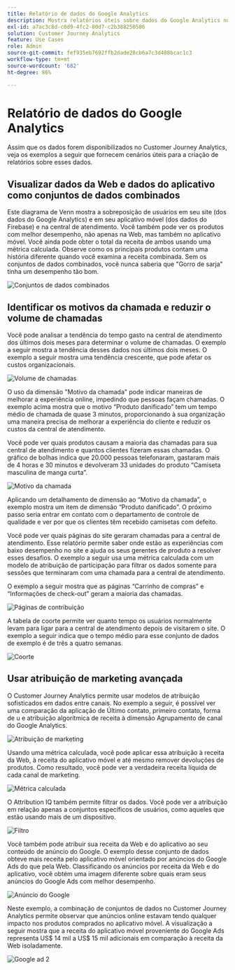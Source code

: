 ```yaml
---
title: Relatório de dados do Google Analytics
description: Mostra relatórios úteis sobre dados do Google Analytics no Customer Journey Analytics
exl-id: a7ac3c8d-c0d9-4fc2-80d7-c2b388250586
solution: Customer Journey Analytics
feature: Use Cases
role: Admin
source-git-commit: fef935eb7692ffb2dade28cb6a7c3d408bcac1c3
workflow-type: tm+mt
source-wordcount: '682'
ht-degree: 86%

---
```


# Relatório de dados do Google Analytics

Assim que os dados forem disponibilizados no Customer Journey Analytics, veja os exemplos a seguir que fornecem cenários úteis para a criação de relatórios sobre esses dados.

## Visualizar dados da Web e dados do aplicativo como conjuntos de dados combinados

Este diagrama de Venn mostra a sobreposição de usuários em seu site (dos dados do Google Analytics) e em seu aplicativo móvel (dos dados do Firebase) e na central de atendimento. Você também pode ver os produtos com melhor desempenho, não apenas na Web, mas também no aplicativo móvel. Você ainda pode obter o total da receita de ambos usando uma métrica calculada. Observe como os principais produtos contam uma história diferente quando você examina a receita combinada. Sem os conjuntos de dados combinados, você nunca saberia que &quot;Gorro de sarja&quot; tinha um desempenho tão bom.

![Conjuntos de dados combinados](../../assets/combined-datasets.png)

## Identificar os motivos da chamada e reduzir o volume de chamadas

Você pode analisar a tendência do tempo gasto na central de atendimento dos últimos dois meses para determinar o volume de chamadas. O exemplo a seguir mostra a tendência desses dados nos últimos dois meses. O exemplo a seguir mostra uma tendência crescente, que pode afetar os custos organizacionais.

![Volume de chamadas](../../assets/call-volume.png)

O uso da dimensão &quot;Motivo da chamada&quot; pode indicar maneiras de melhorar a experiência online, impedindo que pessoas façam chamadas. O exemplo acima mostra que o motivo “Produto danificado” tem um tempo médio de chamada de quase 3 minutos, proporcionando à sua organização uma maneira precisa de melhorar a experiência do cliente e reduzir os custos da central de atendimento.

Você pode ver quais produtos causam a maioria das chamadas para sua central de atendimento e quantos clientes fizeram essas chamadas. O gráfico de bolhas indica que 20.000 pessoas telefonaram, gastaram mais de 4 horas e 30 minutos e devolveram 33 unidades do produto “Camiseta masculina de manga curta”.

![Motivo da chamada](../../assets/call-reason.png)

Aplicando um detalhamento de dimensão ao “Motivo da chamada”, o exemplo mostra um item de dimensão “Produto danificado”. O próximo passo seria entrar em contato com o departamento de controle de qualidade e ver por que os clientes têm recebido camisetas com defeito.

Você pode ver quais páginas do site geraram chamadas para a central de atendimento. Esse relatório permite saber onde estão as experiências com baixo desempenho no site e ajuda os seus gerentes de produto a resolver esses desafios. O exemplo a seguir usa uma métrica calculada com um modelo de atribuição de participação para filtrar os dados somente para sessões que terminaram com uma chamada para a central de atendimento.

O exemplo a seguir mostra que as páginas “Carrinho de compras” e “Informações de check-out” geram a maioria das chamadas.

![Páginas de contribuição](../../assets/contributing-pages.png)

A tabela de coorte permite ver quanto tempo os usuários normalmente levam para ligar para a central de atendimento depois de visitarem o site. O exemplo a seguir indica que o tempo médio para esse conjunto de dados de exemplo é de três a quatro semanas.

![Coorte](../../assets/cohort.png)

## Usar atribuição de marketing avançada

O Customer Journey Analytics permite usar modelos de atribuição sofisticados em dados entre canais. No exemplo a seguir, é possível ver uma comparação da aplicação de Último contato, primeiro contato, forma de u e atribuição algorítmica de receita à dimensão Agrupamento de canal do Google Analytics.

![Atribuição de marketing](../../assets/mktg-attribution.png)

Usando uma métrica calculada, você pode aplicar essa atribuição à receita da Web, à receita do aplicativo móvel e até mesmo remover devoluções de produtos. Como resultado, você pode ver a verdadeira receita líquida de cada canal de marketing.

![Métrica calculada](../../assets/calc-metric.png)

O Attribution IQ também permite filtrar os dados. Você pode ver a atribuição em relação apenas a conjuntos específicos de usuários, como aqueles que estão usando mais de um dispositivo.

![Filtro](../../assets/filter.png)

Você também pode atribuir sua receita da Web e do aplicativo ao seu conteúdo de anúncio do Google. O exemplo desse conjunto de dados obteve mais receita pelo aplicativo móvel orientado por anúncios do Google Ads do que pela Web. Classificando os anúncios por receita da Web e do aplicativo, você obtém uma imagem diferente sobre quais eram seus anúncios do Google Ads com melhor desempenho.

![Anúncio do Google](../../assets/google-ad.png)

Neste exemplo, a combinação de conjuntos de dados no Customer Journey Analytics permite observar que anúncios online estavam tendo qualquer impacto nos produtos comprados no aplicativo móvel. A visualização a seguir mostra que a receita do aplicativo móvel proveniente do Google Ads representa US$ 14 mil a US$ 15 mil adicionais em comparação à receita da Web isoladamente.

![Google ad 2](../../assets/google-ad2.png)
